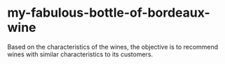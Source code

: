 # my-fabulous-bottle-of-bordeaux-wine
Based on the characteristics of the wines, the objective is to recommend wines with similar characteristics to its customers.
